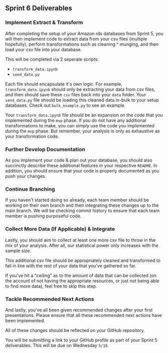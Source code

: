 
## Sprint 6 Deliverables

### Implement Extract & Transform

After completing the setup of your Amazon rds databases from Sprint 5, you will then implement code to extract data from your csv files (multiple hopefully), perform transformations such as cleaning ^ munging, and then load your csv file into your database.

This will be completed via 2 seperate scripts:

* `transform_data.ipynb`
* `send_data.py`

Each file should encapsulate it's own logic. For example, `transform_data.ipynb` should only be extracting your data from csv files, and then should save these `csv` files back into your `data` folder. Your `send_data.py` file should be loading this cleaned data in-bulk to your setup databases. Check out `bulk_example.py` to see an example.

Your `transform_data.ipynb` file should be an expansion on the code that you implemented during the `mvp` phase. If you do not have any additional transformations to make, you can simply use the code you implemented during the `mvp` phase. But remember, your analysis is only as exhaustive as your transformation code.  

### Further Develop Documentation

As you implement your code & plan out your database, you should also succinctly describe these additional features in your respective `README`. In addition, you should ensure that your code is properly documented as you push your changes.

### Continue Branching

If you haven't started doing so already, each team member should be working on their own branch and then integrating these changes up to the main branch. We will be checking commit history to ensure that each team member is pushing purposeful code.

### Collect More Data (If Applicable) & Integrate

Lastly, you should aim to collect at least one more csv file to throw in the mix of your analysis. After all, our statistical power only increases with the sample size.

This additional csv file should be appropriately cleaned and transformed to fall in line with the rest of your data that you've gathered so far. 

If you've hit a "ceiling" as to the amount of data that can be collected (on the account of not having the appropriate resources, or just not being able to find more data), feel free to skip this step.

### Tackle Recommended Next Actions

And lastly, you've all been given recommended changes after your first presentations. Please ensure that all these recommended next actions have been implemented.

All of these changes should be reflected on your GitHub repository. 

You will be submitting a link to your GitHub profile as part of your Sprint 5 deliverables. This will be due on Wednesday `5/10`.